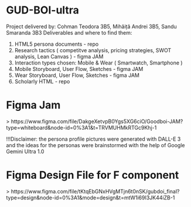 # GUD-BOI-ultra
Project delivered by: Cohman Teodora 3B5, Mihăiță Andrei 3B5, Sandu Smaranda 3B3
Deliverables and where to find them:
1. HTML5 persona documents - repo
2. Research tactics ( competitve analysis, pricing strategies, SWOT analysis, Lean Canvas ) - figma JAM
3. Interaction types chosen: Mobile & Wear ( Smartwatch, Smartphone )
4. Mobile Storyboard, User Flow, Sketches - figma JAM
5. Wear Storyboard, User Flow, Sketches - figma JAM
6. Scholarly HTML - repo

<h1>Figma Jam</h1> 
> https://www.figma.com/file/DakgeXetvpB0Ygs5XG6ciO/Goodboi-JAM?type=whiteboard&node-id=0%3A1&t=TRVMUHMkRTGc9Khj-1

!!!Disclaimer: the persona profile pictures were generated with DALL-E 3 and the ideas for the personas were brainstormed with the help of Google Gemini Ultra 1.0

<h1>Figma Design File for F component</h1>
> https://www.figma.com/file/tKtqEbGNxHVgMTjn6t0nSK/gubdoi_final?type=design&node-id=0%3A1&mode=design&t=mtW1i69I3JK44iZB-1

